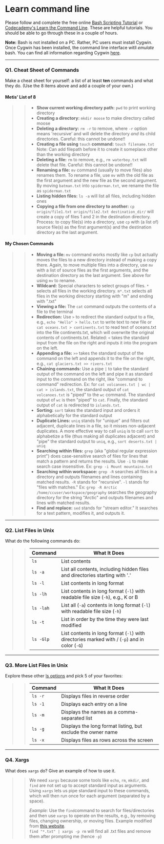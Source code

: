 # Learn command line

Please follow and complete the free online [Bash Scripting Tutorial](https://ryanstutorials.net/bash-scripting-tutorial/) or [Codecademy's Learn the Command Line](https://www.codecademy.com/learn/learn-the-command-line). These are helpful tutorials. You should be able to go through these in a couple of hours.

**Note:** Bash is not installed on a PC. Rather, PC users must install Cygwin. Once Cygwin has been installed, the command line interface witll _emulate_ bash. You can find all information regarding Cygwin [here](https://www.cygwin.com/).

---

### Q1.  Cheat Sheet of Commands  

Make a cheat sheet for yourself: a list of at least **ten** commands and what they do.  (Use the 8 items above and add a couple of your own.)  

#### Metis' List of 8

> > * **Show current working directory path:** `pwd` to print working directory
> > * **Creating a directory:** `mkdir moose` to make directory called moose
> > * **Deleting a directory:** `rm -r` to remove, where `-r` option means 'recursive' and will delete the directory *and* its child directories. Careful: this cannot be undone!!
> > * **Creating a file using** `touch` **command:** `touch filename.txt` Note: Can add filepath before it to create it someplace other than the working directory
> > * **Deleting a file:** `rm` to remove, e.g., `rm waterboy.txt` will delete that file. Careful: this cannot be undone!!
> > * **Renaming a file:** `mv` command (usually to move files) also renames them. To rename a file, use `mv` with the old file as the first argument and the new file as the second argument. By moving `batman.txt` into `spiderman.txt`, we rename the file as `spiderman.txt`
> > * **Listing hidden files:** `ls -a` will list all files, including hidden ones
> > * **Copying a file from one directory to another:** `cp origin/file1.txt origin/file2.txt destination_dir/` will create a copy of files 1 and 2 in the destination directory. Process: to copy file(s) into a directory, use `cp` with (a list of) source file(s) as the first argument(s) and the destination directory as the last argument.

#### My Chosen Commands

> > * **Moving a file:** `mv` command works mostly like `cp` but actually moves the files to a new directory instead of making a copy there. Again, to move multiple files into a directory, use `mv` with a list of source files as the first arguments, and the destination directory as the last argument. See above for using `mv` to rename.
> > * **Wildcard:** Special characters to select groups of files. `*` selects all files in the working directory. `m*.txt` selects all files in the working directory starting with "m" and ending with ".txt"
> > * **Viewing a file:** The `cat` command outputs the contents of a file to the terminal
> > * **Redirection:** Use `>` to redirect the standard output to a file, e.g., `echo "Hello" > hello.txt` to write text to new file or `cat oceans.txt > continents.txt` to read text of oceans.txt into the file continents.txt, which will overwrite the original contents of continents.txt. Related: `<` takes the standard input from the file on the right and inputs it into the program on the left.
> > * **Appending a file:** `>>` takes the standard output of the command on the left and appends it to the file on the right, e.g., `cat glaciers.txt >> rivers.txt`
> > * **Chaining commands:** Use a pipe `|` to take the standard output of the command on the left and pipe it as standard input to the command on the right, like "command to command" redirection. Ex: for `cat volcanoes.txt | wc | cat > islands.txt`, the standard output of `cat volcanoes.txt` is "piped" to the `wc` command. The standard output of `wc` is then "piped" to `cat`. Finally, the standard output of `cat` is redirected to `islands.txt`. 
> > * **Sorting:** `sort` takes the standard input and orders it alphabetically for the standard output
> > * **Duplicate Lines:** `uniq` stands for "unique" and filters out adjacent, duplicate lines in a file, so it misses non-adjacent duplicates. A more effective way to call `uniq` is to call `sort` to alphabetize a file (thus making all duplicates adjacent) and "pipe" the standard output to `uniq`, e.g., `sort deserts.txt | uniq`
> > * **Searching within files:** `grep` (aka "global regular expression print") does case-sensitive search of files for lines that match a pattern and returns the results. Use `-i` to make search case insensitive. Ex: `grep -i Mount mountains.txt` 
> > * **Searching within workspace:** `grep -R` searches all files in a directory and outputs filenames and lines containing matched results. `-R` stands for "recursive". `-l` stands for "files with matches." Ex: `grep -R Arctic /home/ccuser/workspace/geography` searches the geography directory for the string "Arctic" and outputs filenames and lines with matched results.
> > * **Find and replace:** `sed` stands for "stream editor." It searches for a text pattern, modifies it, and outputs it.

---

### Q2.  List Files in Unix   

What do the following commands do:   

> > Command | What It Does
> > ------- | ------------
> > `ls` | List contents
> > `ls -a` | List all contents, including hidden files and directories starting with '.'
> > `ls -l` | List contents in long format
> > `ls -lh`  | List contents in long format (`-l`) with readable file size (`-h`), e.g., K or B
> > `ls -lah` | List all (`-a`) contents in long format (`-l`) with readable file size (`-h`)
> > `ls -t`| List in order by the time they were last modified
> > `ls -Glp` | List contents in long format (`-l`) with directories marked with / (`-p`) and in color (`-G`)

---

### Q3.  More List Files in Unix  

Explore these other [ls options](http://www.techonthenet.com/unix/basic/ls.php) and pick 5 of your favorites:

> > Command | What It Does
> > ------- | ------------
> > `ls -r` | Displays files in reverse order
> > `ls -1` | Displays each entry on a line
> > `ls -m` | Displays the names as a comma-separated list
> > `ls -g` | Displays the long format listing, but exclude the owner name
> > `ls -x` | Displays files as rows across the screen

---

### Q4.  Xargs   

What does `xargs` do? Give an example of how to use it.

> > We need `xargs` because some tools like `echo`, `rm`, `mkdir`, and `find` are not set up to accept standard input as arguments. Using `xargs` lets us pipe standard input to these commands, which will then run once for each argument (separated by a space).
> >  
> > *Example:* Use the `find`command to search for files/directories and then use `xargs` to operate on the results, e.g., by removing files, changing ownership, or moving files. Example modified from [this website](https://shapeshed.com/unix-xargs/).  
> >  `find "*.txt" | xargs -p rm` will find all .txt files and remove them after prompting me (hence `-p`)

 

